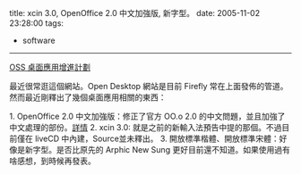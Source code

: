 title: xcin 3.0, OpenOffice 2.0 中文加強版, 新字型。
date: 2005-11-02 23:28:00
tags: 
- software
---

[OSS 桌面應用增進計劃](http://opendesktop.org.tw/)

最近很常逛這個網站。Open Desktop 網站是目前 Firefly 常在上面發佈的管道。然而最近剛釋出了幾個桌面應用相關的東西：

1\. OpenOffice 2.0 中文加強版：修正了官方 OO.o 2.0 的中文問題，並且加強了中文處理的部份。[詳情](http://opendesktop.org.tw/modules/news/article.php?storyid=10)
2\. xcin 3.0: 就是之前的新輸入法預告中提的那個。不過目前僅在 liveCD 中內建，Source並未釋出。
3\. 開放標準楷體、開放標準宋體：好像是新字型。是否比原先的 Arphic New Sung 更好目前還不知道。如果使用過有啥感想，到時候再發表。